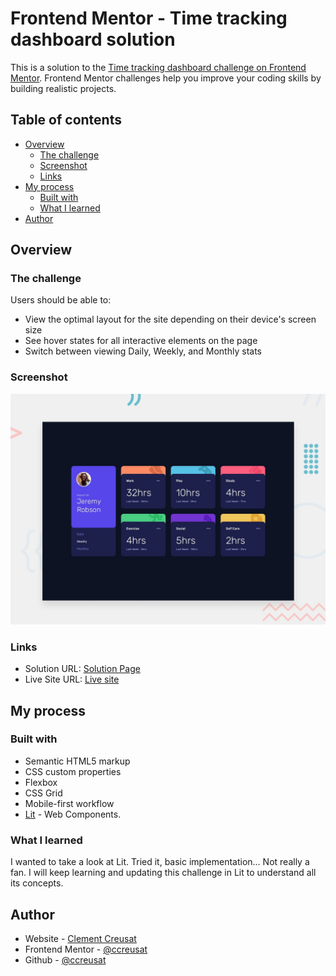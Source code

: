# Frontend Mentor - Time tracking dashboard solution

This is a solution to the [Time tracking dashboard challenge on Frontend Mentor](https://www.frontendmentor.io/challenges/time-tracking-dashboard-UIQ7167Jw). Frontend Mentor challenges help you improve your coding skills by building realistic projects.

## Table of contents

- [Overview](#overview)
  - [The challenge](#the-challenge)
  - [Screenshot](#screenshot)
  - [Links](#links)
- [My process](#my-process)
  - [Built with](#built-with)
  - [What I learned](#what-i-learned)
- [Author](#author)

## Overview

### The challenge

Users should be able to:

- View the optimal layout for the site depending on their device's screen size
- See hover states for all interactive elements on the page
- Switch between viewing Daily, Weekly, and Monthly stats

### Screenshot

![](./assets/images/desktop-preview.jpg)

### Links

- Solution URL: [Solution Page](https://www.frontendmentor.io/solutions/time-tracking-dashboard-with-vite-and-lit-elements-8lc6CRcQT)
- Live Site URL: [Live site](https://ccreusat-time-tracking-dashboard.netlify.app/)

## My process

### Built with

- Semantic HTML5 markup
- CSS custom properties
- Flexbox
- CSS Grid
- Mobile-first workflow
- [Lit](https://lit.dev/) - Web Components.

### What I learned

I wanted to take a look at Lit. Tried it, basic implementation... Not really a fan. I will keep learning and updating this challenge in Lit to understand all its concepts.

## Author

- Website - [Clement Creusat](https://clement-creusat.com)
- Frontend Mentor - [@ccreusat](https://www.frontendmentor.io/profile/ccreusat)
- Github - [@ccreusat](https://github.com/ccreusat)
